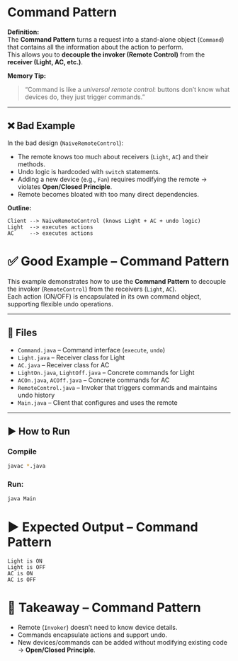 # Command Pattern

**Definition:**  
The **Command Pattern** turns a request into a stand-alone object (`Command`) that contains all the information about the action to perform.  
This allows you to **decouple the invoker (Remote Control)** from the **receiver (Light, AC, etc.)**.  

**Memory Tip:**  

> “Command is like a *universal remote control*: buttons don’t know what devices do, they just trigger commands.”

---

## ❌ Bad Example

In the bad design (`NaiveRemoteControl`):

* The remote knows too much about receivers (`Light`, `AC`) and their methods.  
* Undo logic is hardcoded with `switch` statements.  
* Adding a new device (e.g., `Fan`) requires modifying the remote → violates **Open/Closed Principle**.  
* Remote becomes bloated with too many direct dependencies.

**Outline:**

```text
Client --> NaiveRemoteControl (knows Light + AC + undo logic)
Light  --> executes actions
AC     --> executes actions
```
# ✅ Good Example – Command Pattern

This example demonstrates how to use the **Command Pattern** to decouple the invoker (`RemoteControl`) from the receivers (`Light`, `AC`).  
Each action (ON/OFF) is encapsulated in its own command object, supporting flexible undo operations.

---

## 📂 Files

* `Command.java` – Command interface (`execute`, `undo`)  
* `Light.java` – Receiver class for Light  
* `AC.java` – Receiver class for AC  
* `LightOn.java`, `LightOff.java` – Concrete commands for Light  
* `ACOn.java`, `ACOff.java` – Concrete commands for AC  
* `RemoteControl.java` – Invoker that triggers commands and maintains undo history  
* `Main.java` – Client that configures and uses the remote  

---

## ▶️ How to Run

### Compile
```bash
javac *.java
```
### Run:

```bash
java Main
```
# ▶️ Expected Output – Command Pattern

```text
Light is ON
Light is OFF
AC is ON
AC is OFF
```
# 🔑 Takeaway – Command Pattern

* Remote (`Invoker`) doesn’t need to know device details.  
* Commands encapsulate actions and support undo.  
* New devices/commands can be added without modifying existing code → **Open/Closed Principle**.  
